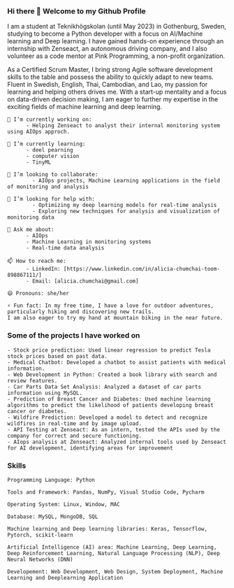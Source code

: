 ### Hi there 👋 Welcome to my Github Profile

I am a student at Teknikhögskolan (until May 2023) in Gothenburg, Sweden, studying to become a Python developer with a focus on AI/Machine learning and Deep learning. I have gained hands-on experience through an internship with Zenseact, an autonomous driving company, and I also volunteer as a code mentor at Pink Programming, a non-profit organization.

As a Certified Scrum Master, I bring strong Agile software development skills to the table and possess the ability to quickly adapt to new teams. Fluent in Swedish, English, Thai, Cambodian, and Lao, my passion for learning and helping others drives me. With a start-up mentality and a focus on data-driven decision making, I am eager to further my expertise in the exciting fields of machine learning and deep learning.

```
🔭 I’m currently working on:
      - Helping Zenseact to analyst their internal monitoring system using AIOps approch.

🌱 I’m currently learning: 
      - deel pearning
      - computer vision
      - TinyML
      
👯 I’m looking to collaborate:
        - AIOps projects, Machine Learning applications in the field of monitoring and analysis
   
🤔 I’m looking for help with:
        - Optimizing my deep learning models for real-time analysis
        - Exploring new techniques for analysis and visualization of monitoring data
    
💬 Ask me about:
      - AIOps
      - Machine Learning in monitoring systems
      - Real-time data analysis

📫 How to reach me:
      - LinkedIn: [https://www.linkedin.com/in/alicia-chumchai-toom-898867111/]
      - Email: [alicia.chumchai@gmail.com]

😄 Pronouns: she/her

⚡ Fun fact: In my free time, I have a love for outdoor adventures, particularly hiking and discovering new trails. 
I am also eager to try my hand at mountain biking in the near future.
```
### Some of the projects I have worked on
```
- Stock price prediction: Used linear regression to predict Tesla stock prices based on past data.
- Medical Chatbot: Developed a chatbot to assist patients with medical information.
- Web Development in Python: Created a book library with search and review features.
- Car Parts Data Set Analysis: Analyzed a dataset of car parts information using MySQL.
- Prediction of Breast Cancer and Diabetes: Used machine learning algorithms to predict the likelihood of patients developing breast cancer or diabetes.
- Wildfire Prediction: Developed a model to detect and recognize wildfires in real-time and by image upload.
- API Testing at Zenseact: As an intern, tested the APIs used by the company for correct and secure functioning.
- AIops analysis at Zenseact: Analyzed internal tools used by Zenseact for AI development, identifying areas for improvement
```

### Skills 

```
Programming Language: Python

Tools and Framework: Pandas, NumPy, Visual Studio Code, Pycharm

Operating System: Linux, Window, MAC

Database: MySQL, MongoDB, SQL

Machine learning and Deep learning libraries: Keras, Tensorflow, Pytorch, scikit-learn

Artificial Intelligence (AI) area: Machine Learning, Deep Learning, Deep Reinforcement Learning, Natural Language Processing (NLP), Deep Neural Networks (DNN)

Developement: Web Development, Web Design, System Deployment, Machine Learning and Deeplearning Application
```

